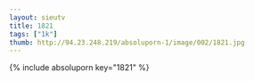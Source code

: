 ```yaml
--- 
layout: sieutv
title: 1821
tags: ["1k"]
thumb: http://94.23.248.219/absoluporn-1/image/002/1821.jpg
---
```

{% include absoluporn key="1821" %} 

